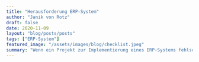 ```yaml
---
title: "Herausforderung ERP-System"
author: "Janik von Rotz"
draft: false
date: 2020-11-09
layout: "blog/posts/posts"
tags: ["ERP-System"]
featured_image: "/assets/images/blog/checklist.jpeg"
summary: "Wenn ein Projekt zur Implementierung eines ERP-Systems fehlschlägt, hat bestimmt mindestens einer der folgenden vier Faktoren dazu beigetragen:  Zu wenig Support vom Management Zu viel Customization F..."
---
```


